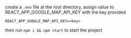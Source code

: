 create a `.env` file at the root directory, assign value to REACT_APP_GOOGLE_MAP_API_KEY with the key provided

`REACT_APP_GOOGLE_MAP_API_KEY=<key>`

then run `npm i && npm start` to start the project
